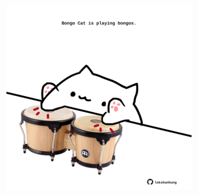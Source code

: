 <!-- built at 24/04/2024, 14:00:43 UTC -->
<p align="center">
  <img width="500" height="500" src="./ReadmeImage.svg">
</p>
